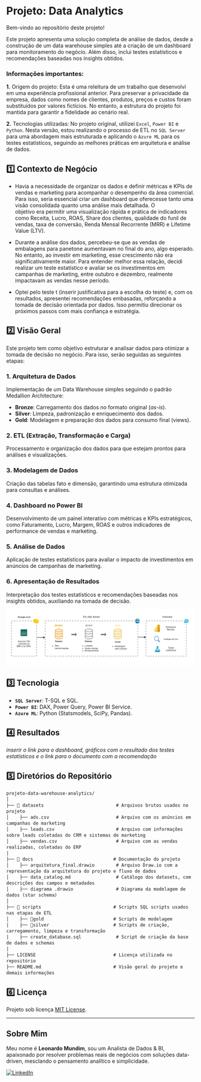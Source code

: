 # Projeto: Data Analytics #

Bem-vindo ao repositório deste projeto! 

Este projeto apresenta uma solução completa de análise de dados, desde a construção de um data warehouse simples até a criação de um dashboard para monitoramento do negócio. Além disso, inclui testes estatísticos e recomendações baseadas nos insights obtidos.

### Informações importantes: 

**1.** Origem do projeto: Esta é uma releitura de um trabalho que desenvolvi em uma experiência profissional anterior. Para preservar a privacidade da empresa, dados como nomes de clientes, produtos, preços e custos foram substituídos por valores fictícios. No entanto, a estrutura do projeto foi mantida para garantir a fidelidade ao cenário real.

**2.** Tecnologias utilizadas: No projeto original, utilizei `Excel`, `Power BI` e `Python`. Nesta versão, estou realizando o processo de ETL no `SQL Server` para uma abordagem mais estruturada e aplicando o `Azure ML` para os testes estatísticos, seguindo as melhores práticas em arquitetura e análise de dados.


## 1️⃣ Contexto de Negócio

- Havia a necessidade de organizar os dados e definir métricas e KPIs de vendas e marketing para acompanhar o desempenho da área comercial. Para isso, seria essencial criar um dashboard que oferecesse tanto uma visão consolidada quanto uma análise mais detalhada. O   
  objetivo era permitir uma visualização rápida e prática de indicadores como Receita, Lucro, ROAS, Share dos clientes, qualidade do funil de vendas, taxa de conversão, Renda Mensal Recorrente (MRR) e Lifetime Value (LTV).
  
- Durante a análise dos dados, percebeu-se que as vendas de embalagens para panetone aumentavam no final do ano, algo esperado. No entanto, ao investir em marketing, esse crescimento não era significativamente maior. Para entender melhor essa relação, decidi realizar um   teste estatístico e avaliar se os investimentos em campanhas de marketing, entre outubro e dezembro, realmente impactavam as vendas nesse período.
  
- Optei pelo teste t (inserir justificativa para a escolha do teste) e, com os resultados, apresentei recomendações embasadas, reforçando a tomada de decisão orientada por dados. Isso permitiu direcionar os próximos passos com mais confiança e estratégia.


## 2️⃣ Visão Geral

Este projeto tem como objetivo estruturar e analisar dados para otimizar a tomada de decisão no negócio. Para isso, serão seguidas as seguintes etapas:  

### 1. Arquitetura de Dados  
Implementação de um Data Warehouse simples seguindo o padrão Medallion Architecture:  
- **Bronze**: Carregamento dos dados no formato original (*as-is*).  
- **Silver**: Limpeza, padronização e enriquecimento dos dados.  
- **Gold**: Modelagem e preparação dos dados para consumo final (views).  

### 2. ETL (Extração, Transformação e Carga)  
Processamento e organização dos dados para que estejam prontos para análises e visualizações.  

### 3. Modelagem de Dados  
Criação das tabelas fato e dimensão, garantindo uma estrutura otimizada para consultas e análises.  

### 4. Dashboard no Power BI  
Desenvolvimento de um painel interativo com métricas e KPIs estratégicos, como Faturamento, Lucro, Margem, ROAS e outros indicadores de performance de vendas e marketing.  

### 5. Análise de Dados  
Aplicação de testes estatísticos para avaliar o impacto de investimentos em anúncios de campanhas de marketing.  

### 6. Apresentação de Resultados  
Interpretação dos testes estatísticos e recomendações baseadas nos insights obtidos, auxiliando na tomada de decisão.

![Arquitetura](docs/arquitetura_final.drawio.PNG)




## 3️⃣ Tecnologia 

- **`SQL Server`**: T-SQL e SQL.
- **`Power BI`**: DAX, Power Query, Power BI Service.
- **`Azure ML`**: Python (Statsmodels, SciPy, Pandas).





## 4️⃣ Resultados

*inserir o link para o dashboard, gráficos com o resultado dos testes estatísticos e o link para o documento com a recomendação*





## 5️⃣ Diretórios do Repositório
```
projeto-data-warehouse-analytics/
│
├── 📂 datasets                           # Arquivos brutos usados no projeto
│    ├── ads.csv                         # Arquivo com os anúncios em campanhas de marketing
│    ├── leads.csv                       # Arquivo com informações sobre leads coletadas do CRM e sistemas de marketing
│    ├── vendas.csv                      # Arquivo com as vendas realizadas, coletadas do ERP
|
├── 📂 docs                              # Documentação do projeto
│    ├── arquitetura_final.drawio        # Arquivo Draw.io com a representação da arquitetura do projeto e fluxo de dados
│    ├── data_catalog.md                 # Catálogo dos datasets, com descrições dos campos e metadados
│    ├── diagrama .drawio                # Diagrama da modelagem de dados (star schema)
│
├── 📂 scripts                           # Scripts SQL scripts usados nas etapas de ETL
│    ├── 📂gold                          # Scripts de modelagem
|    ├── 📂silver                        # Scripts de criação, carregamento, limpeza e transformação
|    ├── create_database.sql             # Script de criação da base de dados e schemas
|
├── LICENSE                             # Licença utilizada no repositório
├── README.md                           # Visão geral do projeto e demais informações

```


## 6️⃣ Licença

Projeto sob licença [MIT License](LICENSE).
 
---
## Sobre Mim

Meu nome é **Leonardo Mundim**, sou um Analista de Dados & BI, apaixonado por resolver problemas reais de negócios com soluções data-driven, mesclando o pensamento analítico e simplicidade.

[![LinkedIn](https://img.shields.io/badge/LinkedIn-0077B5?style=for-the-badge&logo=linkedin&logoColor=white)](https://linkedin.com/in/leonardo-mundim)




